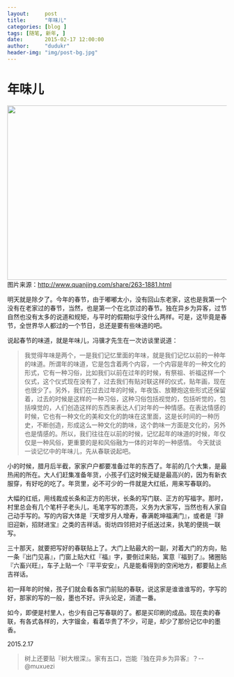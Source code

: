 ```yaml
---
layout:     post
title:      "年味儿"
categories: [blog ]
tags: [随笔, 新年, ]
date:       2015-02-17 12:00:00
author:     "dudukr"
header-img: "img/post-bg.jpg"
---
```


# 年味儿

<img src="http://preview.quanjing.com/chineseview016/263-1881.jpg" width="600" height="400" class /> 图片来源：http://www.quanjing.com/share/263-1881.html

明天就是除夕了。今年的春节，由于嘟嘟太小，没有回山东老家，这也是我第一个没有在老家过的春节，当然，也是第一个在北京过的春节。独在异乡为异客，过节自然也没有太多的说道和规矩，与平时的假期似乎没什么两样。可是，这毕竟是春节，全世界华人都过的一个节日，总还是要有些味道的吧。

说起春节的味道，就是年味儿，冯骥才先生在一次访谈里说道：

<blockquote>我觉得年味是两个，一是我们记忆里面的年味，就是我们记忆以前的一种年的味道。所谓年的味道，它是包含着两个内容，一个内容是年的一种文化的形式，它有一种习俗，比如我们以前在过年的时候，有祭祖、祈福这样一个仪式，这个仪式现在没有了，过去我们有贴对联这样的仪式，贴年画，现在也很少了。另外，我们在过去过年的时候，年夜饭、放鞭炮这些形式还保留着，过去的时候是这样的一种习俗，这种习俗包括视觉的，包括听觉的，包括嗅觉的，人们创造这样的东西来表达人们对年的一种情感。在表达情感的时候，它也有一种文化的美和文化的韵味在这里面，这是长时间的一种历史，不断创造，形成这么一种文化的韵味，这个韵味一方面是文化的，另外也是情感的。所以，我们往往在以前的时候，记忆起年的味道的时候，年仅仅是一种风俗，更重要的是和风俗融为一体的对年的一种感情。
今天就谈一谈记忆中的年味儿，先从春联说起吧。
</blockquote>

小的时候，腊月后半截，家家户户都要准备过年的东西了。年前的几个大集，是最热闹的所在。大人们赶集准备年货，小孩子们这时候无疑是最高兴的，因为有新衣服穿，有好吃的吃了。年货里，必不可少的一件就是大红纸，用来写春联的。

大幅的红纸，用线裁成长条和正方的形状，长条的写门联、正方的写福字。那时，村里总会有几个笔杆子老头儿，毛笔字写的漂亮，义务为大家写，当然也有人家自己动手写的。写的内容大体是『天增岁月人增寿，春满乾坤福满门』，或者是『辞旧迎新，招财进宝』之类的吉祥话。街坊四邻把对子纸送过来，执笔的便挑一联写。

三十那天，就要把写好的春联贴上了。大门上贴最大的一副，对着大门的方向，贴一条『出门见喜』，门窗上贴大红『福』字，要倒过来贴，寓意『福到了』。猪圈贴『六畜兴旺』，车子上贴一个『平平安安』，凡是能看得到的空闲地方，都要贴上点吉祥话。

初一拜年的时候，孩子们就会看各家门前贴的春联，说这家是谁谁谁写的，字写的好，那家的写的一般，墨也不好。评头论足，消遣一番。

如今，即便是村里人，也少有自己写春联的了。都是买印刷的成品。现在卖的春联，有各式各样的，大字镏金，看着华贵了不少，可是，却少了那份记忆中的墨香。

2015.2.17

>树上还要贴『树大根深』。家有五口，岂能『独在异乡为异客』？-- @muxuezi